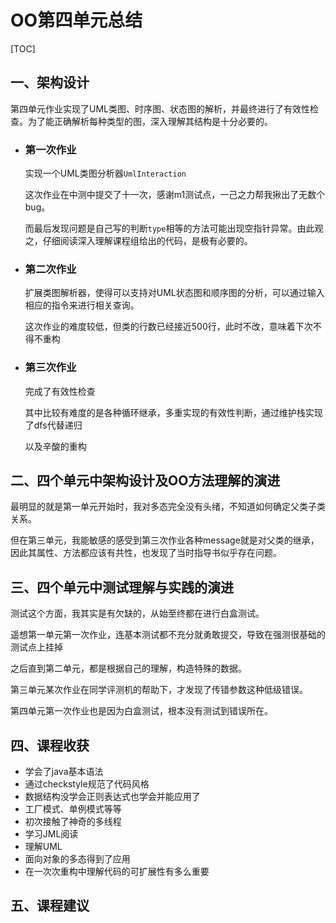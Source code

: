 # OO第四单元总结

[TOC]

## 一、架构设计

第四单元作业实现了UML类图、时序图、状态图的解析，并最终进行了有效性检查。为了能正确解析每种类型的图，深入理解其结构是十分必要的。

- ### 第一次作业

  实现一个UML类图分析器`UmlInteraction`

  这次作业在中测中提交了十一次，感谢m1测试点，一己之力帮我揪出了无数个bug。

  而最后发现问题是自己写的判断`type`相等的方法可能出现空指针异常。由此观之，仔细阅读深入理解课程组给出的代码，是极有必要的。

  

- ### 第二次作业

  扩展类图解析器，使得可以支持对UML状态图和顺序图的分析，可以通过输入相应的指令来进行相关查询。﻿

  这次作业的难度较低，但类的行数已经接近500行，此时不改，意味着下次不得不重构

- ### 第三次作业

  完成了有效性检查
  
  其中比较有难度的是各种循环继承，多重实现的有效性判断，通过维护栈实现了dfs代替递归
  
  以及辛酸的重构
  
  

## 二、四个单元中架构设计及OO方法理解的演进

最明显的就是第一单元开始时，我对多态完全没有头绪，不知道如何确定父类子类关系。

但在第三单元，我能敏感的感受到第三次作业各种message就是对父类的继承，因此其属性、方法都应该有共性，也发现了当时指导书似乎存在问题。

## 三、四个单元中测试理解与实践的演进

测试这个方面，我其实是有欠缺的，从始至终都在进行白盒测试。

遥想第一单元第一次作业，连基本测试都不充分就勇敢提交，导致在强测很基础的测试点上挂掉

之后直到第二单元，都是根据自己的理解，构造特殊的数据。

第三单元某次作业在同学评测机的帮助下，才发现了传错参数这种低级错误。

第四单元第一次作业也是因为白盒测试，根本没有测试到错误所在。

## 四、课程收获

- 学会了java基本语法
- 通过checkstyle规范了代码风格
- 数据结构没学会正则表达式也学会并能应用了
- 工厂模式、单例模式等等
- 初次接触了神奇的多线程
- 学习JML阅读
- 理解UML
- 面向对象的多态得到了应用
- 在一次次重构中理解代码的可扩展性有多么重要

## 五、课程建议